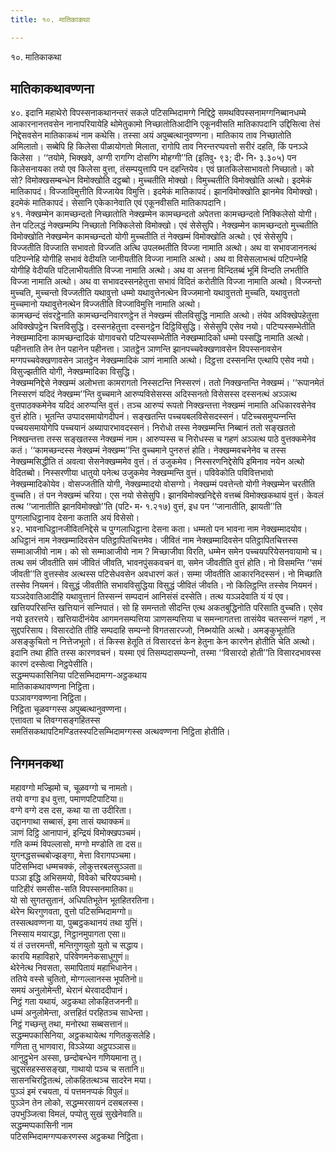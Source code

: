 ```yaml
---
title: १०. मातिकाकथा

---
```

१०. मातिकाकथा  


## मातिकाकथावण्णना

४०. इदानि महाथेरो विपस्सनाकथानन्तरं सकले पटिसम्भिदामग्गे निद्दिट्ठे समथविपस्सनामग्गनिब्बानधम्मे आकारनानत्तवसेन नानापरियायेहि थोमेतुकामो निच्छातोतिआदीनि एकूनवीसति मातिकापदानि उद्दिसित्वा तेसं निद्देसवसेन मातिकाकथं नाम कथेसि। तस्सा अयं अपुब्बत्थानुवण्णना। मातिकाय ताव निच्छातोति अमिलातो। सब्बेपि हि किलेसा पीळायोगतो मिलाता, रागोपि ताव निरन्तरप्पवत्तो सरीरं दहति, किं पनञ्‍ञे किलेसा । ‘‘तयोमे, भिक्खवे, अग्गी रागग्गि दोसग्गि मोहग्गी’’ति (इतिवु॰ ९३; दी॰ नि॰ ३.३०५) पन किलेसनायका तयो एव किलेसा वुत्ता, तंसम्पयुत्तापि पन दहन्तियेव। एवं छातकिलेसाभावतो निच्छातो। को सो? विमोक्खसम्बन्धेन विमोक्खोति दट्ठब्बो। मुच्‍चतीति मोक्खो। विमुच्‍चतीति विमोक्खोति अत्थो। इदमेकं मातिकापदं। विज्‍जाविमुत्तीति विज्‍जायेव विमुत्ति। इदमेकं मातिकापदं। झानविमोक्खोति झानमेव विमोक्खो। इदमेकं मातिकापदं। सेसानि एकेकानेवाति एवं एकूनवीसति मातिकापदानि।  
४१. नेक्खम्मेन कामच्छन्दतो निच्छातोति नेक्खम्मेन कामच्छन्दतो अपेतत्ता कामच्छन्दतो निक्‍किलेसो योगी। तेन पटिलद्धं नेक्खम्मम्पि निच्छातो निक्‍किलेसो विमोक्खो। एवं सेसेसुपि। नेक्खम्मेन कामच्छन्दतो मुच्‍चतीति विमोक्खोति नेक्खम्मेन कामच्छन्दतो योगी मुच्‍चतीति तं नेक्खम्मं विमोक्खोति अत्थो। एवं सेसेसुपि। विज्‍जतीति विज्‍जाति सभावतो विज्‍जति अत्थि उपलब्भतीति विज्‍जा नामाति अत्थो। अथ वा सभावजाननत्थं पटिपन्‍नेहि योगीहि सभावं वेदीयति जानीयतीति विज्‍जा नामाति अत्थो। अथ वा विसेसलाभत्थं पटिपन्‍नेहि योगीहि वेदीयति पटिलाभीयतीति विज्‍जा नामाति अत्थो। अथ वा अत्तना विन्दितब्बं भूमिं विन्दति लभतीति विज्‍जा नामाति अत्थो। अथ वा सभावदस्सनहेतुत्ता सभावं विदितं करोतीति विज्‍जा नामाति अत्थो। विज्‍जन्तो मुच्‍चति, मुच्‍चन्तो विज्‍जतीति यथावुत्तो धम्मो यथावुत्तेनत्थेन विज्‍जमानो यथावुत्ततो मुच्‍चति, यथावुत्ततो मुच्‍चमानो यथावुत्तेनत्थेन विज्‍जतीति विज्‍जाविमुत्ति नामाति अत्थो।  
कामच्छन्दं संवरट्ठेनाति कामच्छन्दनिवारणट्ठेन तं नेक्खम्मं सीलविसुद्धि नामाति अत्थो। तंयेव अविक्खेपहेतुत्ता अविक्खेपट्ठेन चित्तविसुद्धि। दस्सनहेतुत्ता दस्सनट्ठेन दिट्ठिविसुद्धि। सेसेसुपि एसेव नयो। पटिप्पस्सम्भेतीति नेक्खम्मादिना कामच्छन्दादिकं योगावचरो पटिप्पस्सम्भेतीति नेक्खम्मादिको धम्मो पस्सद्धि नामाति अत्थो। पहीनत्ताति तेन तेन पहानेन पहीनत्ता। ञातट्ठेन ञाणन्ति झानपच्‍चवेक्खणावसेन विपस्सनावसेन मग्गपच्‍चवेक्खणावसेन ञातट्ठेन नेक्खम्मादिकं ञाणं नामाति अत्थो। दिट्ठत्ता दस्सनन्ति एत्थापि एसेव नयो। विसुज्झतीति योगी, नेक्खम्मादिका विसुद्धि।  
नेक्खम्मनिद्देसे नेक्खम्मं अलोभत्ता कामरागतो निस्सटन्ति निस्सरणं। ततो निक्खन्तन्ति नेक्खम्मं। ‘‘रूपानमेतं निस्सरणं यदिदं नेक्खम्म’’न्ति वुच्‍चमाने आरुप्पविसेसस्स अदिस्सनतो विसेसस्स दस्सनत्थं अञ्‍ञत्थ वुत्तपाठक्‍कमेनेव यदिदं आरुप्पन्ति वुत्तं। तञ्‍च आरुप्पं रूपतो निक्खन्तत्ता नेक्खम्मं नामाति अधिकारवसेनेव वुत्तं होति। भूतन्ति उप्पादसमायोगदीपनं। सङ्खतन्ति पच्‍चयबलविसेसदस्सनं। पटिच्‍चसमुप्पन्‍नन्ति पच्‍चयसमायोगेपि पच्‍चयानं अब्यापारभावदस्सनं। निरोधो तस्स नेक्खम्मन्ति निब्बानं ततो सङ्खततो निक्खन्तत्ता तस्स सङ्खतस्स नेक्खम्मं नाम। आरुप्पस्स च निरोधस्स च गहणं अञ्‍ञत्थ पाठे वुत्तक्‍कमेनेव कतं। ‘‘कामच्छन्दस्स नेक्खम्मं नेक्खम्म’’न्ति वुच्‍चमाने पुनरुत्तं होति। नेक्खम्मवचनेनेव च तस्स नेक्खम्मसिद्धीति तं अवत्वा सेसनेक्खम्ममेव वुत्तं। तं उजुकमेव। निस्सरणनिद्देसेपि इमिनाव नयेन अत्थो वेदितब्बो। निस्सरणीया धातुयो पनेत्थ उजुकमेव नेक्खम्मन्ति वुत्तं। पविवेकोति पविवित्तभावो नेक्खम्मादिकोयेव। वोसज्‍जतीति योगी, नेक्खम्मादयो वोसग्गो। नेक्खम्मं पवत्तेन्तो योगी नेक्खम्मेन चरतीति वुच्‍चति। तं पन नेक्खम्मं चरिया। एस नयो सेसेसुपि। झानविमोक्खनिद्देसे वत्तब्बं विमोक्खकथायं वुत्तं। केवलं तत्थ ‘‘जानातीति झानविमोक्खो’’ति (पटि॰ म॰ १.२१७) वुत्तं, इध पन ‘‘जानातीति, झायती’’ति पुग्गलाधिट्ठानाव देसना कताति अयं विसेसो।  
४२. भावनाधिट्ठानजीवितनिद्देसे च पुग्गलाधिट्ठाना देसना कता। धम्मतो पन भावना नाम नेक्खम्मादयोव। अधिट्ठानं नाम नेक्खम्मादिवसेन पतिट्ठापितचित्तमेव। जीवितं नाम नेक्खम्मादिवसेन पतिट्ठापितचित्तस्स सम्माआजीवो नाम। को सो सम्माआजीवो नाम ? मिच्छाजीवा विरति, धम्मेन समेन पच्‍चयपरियेसनवायामो च। तत्थ समं जीवतीति समं जीवितं जीवति, भावनपुंसकवचनं वा, समेन जीवतीति वुत्तं होति। नो विसमन्ति ‘‘समं जीवती’’ति वुत्तस्सेव अत्थस्स पटिसेधवसेन अवधारणं कतं। सम्मा जीवतीति आकारनिदस्सनं। नो मिच्छाति तस्सेव नियमनं। विसुद्धं जीवतीति सभावविसुद्धिया विसुद्धं जीवितं जीवति। नो किलिट्ठन्ति तस्सेव नियमनं। यञ्‍ञदेवातिआदीहि यथावुत्तानं तिस्सन्‍नं सम्पदानं आनिसंसं दस्सेति। तत्थ यञ्‍ञदेवाति यं यं एव। खत्तियपरिसन्ति खत्तियानं सन्‍निपातं। सो हि समन्ततो सीदन्ति एत्थ अकतबुद्धिनोति परिसाति वुच्‍चति। एसेव नयो इतरत्तये। खत्तियादीनंयेव आगमनसम्पत्तिया ञाणसम्पत्तिया च समन्‍नागतत्ता तासंयेव चतस्सन्‍नं गहणं , न सुद्दपरिसाय। विसारदोति तीहि सम्पदाहि सम्पन्‍नो विगतसारज्‍जो, निब्भयोति अत्थो। अमङ्कुभूतोति असङ्कुचितो न नित्तेजभूतो। तं किस्स हेतूति तं विसारदत्तं केन हेतुना केन कारणेन होतीति चेति अत्थो। इदानि तथा हीति तस्स कारणवचनं। यस्मा एवं तिसम्पदासम्पन्‍नो, तस्मा ‘‘विसारदो होती’’ति विसारदभावस्स कारणं दस्सेत्वा निट्ठपेसीति।  
सद्धम्मप्पकासिनिया पटिसम्भिदामग्ग-अट्ठकथाय  
मातिकाकथावण्णना निट्ठिता।  
पञ्‍ञावग्गवण्णना निट्ठिता।  
निट्ठिता चूळवग्गस्स अपुब्बत्थानुवण्णना।  
एत्तावता च तिवग्गसङ्गहितस्स  
समतिंसकथापटिमण्डितस्स्पटिसम्भिदामग्गस्स अत्थवण्णना निट्ठिता होतीति।  


## निगमनकथा

महावग्गो मज्झिमो च, चूळवग्गो च नामतो।  
तयो वग्गा इध वुत्ता, पमाणपटिपाटिया॥  
वग्गे वग्गे दस दस, कथा या ता उदीरिता।  
उद्दानगाथा सब्बासं, इमा तासं यथाक्‍कमं॥  
ञाणं दिट्ठि आनापानं, इन्द्रियं विमोक्खपञ्‍चमं।  
गति कम्मं विपल्‍लासो, मग्गो मण्डोति ता दस॥  
युगनद्धसच्‍चबोज्झङ्गा, मेत्ता विरागपञ्‍चमा।  
पटिसम्भिदा धम्मचक्‍कं, लोकुत्तरबलसुञ्‍ञता॥  
पञ्‍ञा इद्धि अभिसमयो, विवेको चरियपञ्‍चमो।  
पाटिहीरं समसीस-सति विपस्सनमातिका॥  
यो सो सुगतसुतानं, अधिपतिभूतेन भूतहितरतिना।  
थेरेन थिरगुणवता, वुत्तो पटिसम्भिदामग्गो॥  
तस्सत्थवण्णना या, पुब्बट्ठकथानयं तथा युत्तिं।  
निस्साय मयारद्धा, निट्ठानमुपागता एसा॥  
यं तं उत्तरमन्ती, मन्तिगुणयुतो युतो च सद्धाय।  
कारयि महाविहारे, परिवेणमनेकसाधुगुणं॥  
थेरेनेत्थ निवसता, समापितायं महाभिधानेन।  
ततिये वस्से चुतितो, मोग्गल्‍लानस्स भूपतिनो॥  
समयं अनुलोमेन्ती, थेरानं थेरवाददीपानं।  
निट्ठं गता यथायं, अट्ठकथा लोकहितजननी॥  
धम्मं अनुलोमेन्ता, अत्तहितं परहितञ्‍च साधेन्ता।  
निट्ठं गच्छन्तु तथा, मनोरथा सब्बसत्तानं॥  
सद्धम्मपकासिनिया, अट्ठकथायेत्थ गणितकुसलेहि।  
गणिता तु भाणवारा, विञ्‍ञेय्या अट्ठपञ्‍ञास॥  
आनुट्ठुभेन अस्सा, छन्दोबन्धेन गणियमाना तु।  
चुद्दससहस्ससङ्खा, गाथायो पञ्‍च च सतानि॥  
सासनचिरट्ठितत्थं, लोकहितत्थञ्‍च सादरेन मया।  
पुञ्‍ञं इमं रचयता, यं पत्तमनप्पकं विपुलं॥  
पुञ्‍ञेन तेन लोको, सद्धम्मरसायनं दसबलस्स।  
उपभुञ्‍जित्वा विमलं, पप्पोतु सुखं सुखेनेवाति॥  
सद्धम्मप्पकासिनी नाम  
पटिसम्भिदामग्गप्पकरणस्स अट्ठकथा निट्ठिता।  